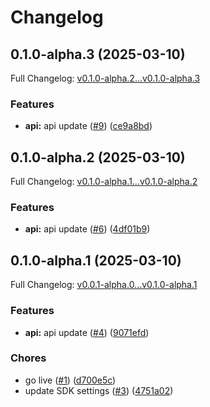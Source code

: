 # Changelog

## 0.1.0-alpha.3 (2025-03-10)

Full Changelog: [v0.1.0-alpha.2...v0.1.0-alpha.3](https://github.com/useschedo/node-typescript-sdk/compare/v0.1.0-alpha.2...v0.1.0-alpha.3)

### Features

* **api:** api update ([#9](https://github.com/useschedo/node-typescript-sdk/issues/9)) ([ce9a8bd](https://github.com/useschedo/node-typescript-sdk/commit/ce9a8bda76921187b0f9a3b631ea4e908cf5dc50))

## 0.1.0-alpha.2 (2025-03-10)

Full Changelog: [v0.1.0-alpha.1...v0.1.0-alpha.2](https://github.com/useschedo/node-typescript-sdk/compare/v0.1.0-alpha.1...v0.1.0-alpha.2)

### Features

* **api:** api update ([#6](https://github.com/useschedo/node-typescript-sdk/issues/6)) ([4df01b9](https://github.com/useschedo/node-typescript-sdk/commit/4df01b9a312b24c14237a90174ab45b3a7f315a8))

## 0.1.0-alpha.1 (2025-03-10)

Full Changelog: [v0.0.1-alpha.0...v0.1.0-alpha.1](https://github.com/useschedo/node-typescript-sdk/compare/v0.0.1-alpha.0...v0.1.0-alpha.1)

### Features

* **api:** api update ([#4](https://github.com/useschedo/node-typescript-sdk/issues/4)) ([9071efd](https://github.com/useschedo/node-typescript-sdk/commit/9071efd14a8e80adf0bfb85197fd195818286182))


### Chores

* go live ([#1](https://github.com/useschedo/node-typescript-sdk/issues/1)) ([d700e5c](https://github.com/useschedo/node-typescript-sdk/commit/d700e5cd619b51b0b5798e42c4d8d545ad314f5d))
* update SDK settings ([#3](https://github.com/useschedo/node-typescript-sdk/issues/3)) ([4751a02](https://github.com/useschedo/node-typescript-sdk/commit/4751a022b4e6971e8dc79206360fd8f459f5e6c2))
